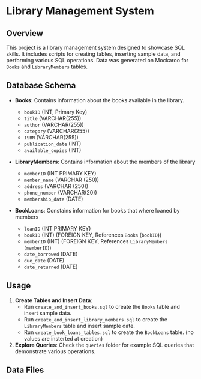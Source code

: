 # Library Management System

## Overview

This project is a library management system designed to showcase SQL skills. It includes scripts for creating tables, inserting sample data, and performing various SQL operations. Data was generated on Mockaroo for `Books` and `LibraryMembers` tables.

## Database Schema

- **Books**: Contains information about the books available in the library.

  - `bookID` (INT, Primary Key)
  - `title` (VARCHAR(255))
  - `author` (VARCHAR(255))
  - `category` (VARCHAR(255))
  - `ISBN` (VARCHAR(255))
  - `publication_date` (INT)
  - `available_copies` (INT)

- **LibraryMembers**: Contains information about the members of the library

  - `memberID` (INT PRIMARY KEY)
  - `member_name` (VARCHAR (250))
  - `address` (VARCHAR (250))
  - `phone_number` (VARCHAR(20))
  - `membership_date` (DATE)

- **BookLoans**: Constains information for books that where loaned by members

  - `loanID` (INT PRIMARY KEY)
  - `bookID` (INT) (FOREIGN KEY, References `Books` (`bookID`))
  - `memberID` (INT) (FOREIGN KEY, References `LibraryMembers` (`memberID`))
  - `date_borrowed` (DATE)
  - `due_date` (DATE)
  - `date_returned` (DATE)

## Usage

1. **Create Tables and Insert Data**:
   - Run `create_and_insert_books.sql` to create the `Books` table and insert sample data.
   - Run `create_and_insert_library_members.sql` to create the `LibraryMembers` table and insert sample date.
   - Run `create_book_loans_tables.sql` to create the `BookLoans` table. (no values are insterted at creation)
2. **Explore Queries**: Check the `queries` folder for example SQL queries that demonstrate various operations.

## Data Files
